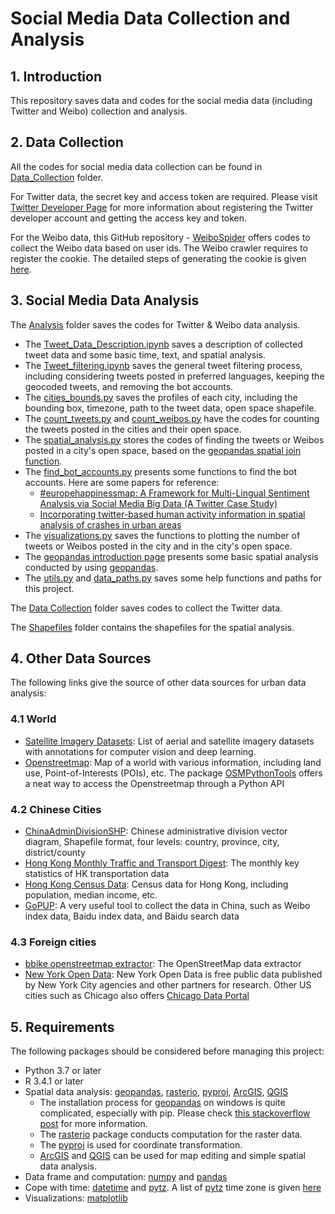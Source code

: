 # Social Media Data Collection and Analysis

## 1. Introduction

This repository saves data and codes for the social media data (including Twitter and Weibo) collection and analysis.

## 2. Data Collection

All the codes for social media data collection can be found in [Data_Collection](https://gitlab.com/li_lishuai_group/changhaoliang/social_media_data_collection_analysis/-/tree/master/Data_Collection) folder.

For Twitter data, the secret key and access token are required. Please visit [Twitter Developer Page](https://developer.twitter.com/en) for more information about registering the Twitter developer account and getting the access key and token.

For the Weibo data, this GitHub repository - [WeiboSpider](https://github.com/dataabc/weiboSpider) offers codes to collect the Weibo data based on user ids. The Weibo crawler requires to register the cookie. The detailed steps of generating the cookie is given [here](https://github.com/dataabc/weiboSpider/blob/master/docs/cookie.md).

## 3. Social Media Data Analysis

The [Analysis](https://gitlab.com/li_lishuai_group/changhaoliang/social_media_data_collection_analysis/-/tree/master/Analysis) folder saves the codes for Twitter & Weibo data analysis.

- The [Tweet_Data_Description.ipynb](https://gitlab.com/li_lishuai_group/changhaoliang/social_media_data_collection_analysis/-/blob/master/Analysis/Tweet_Data_Description.ipynb) saves a description of collected tweet data and some basic time, text, and spatial analysis.
- The [Tweet_filtering.ipynb](https://gitlab.com/li_lishuai_group/changhaoliang/social_media_data_collection_analysis/-/blob/master/Analysis/Tweet_filtering.ipynb) saves the general tweet filtering process, including considering tweets posted in preferred languages, keeping the geocoded tweets, and removing the bot accounts.
- The [cities_bounds.py](https://gitlab.com/li_lishuai_group/changhaoliang/social_media_data_collection_analysis/-/blob/master/Analysis/cities_bounds.py) saves the profiles of each city, including the bounding box, timezone, path to the tweet data, open space shapefile.
- The [count_tweets.py](https://gitlab.com/li_lishuai_group/changhaoliang/social_media_data_collection_analysis/-/blob/master/Analysis/count_tweets.py) and [count_weibos.py](https://gitlab.com/li_lishuai_group/changhaoliang/social_media_data_collection_analysis/-/blob/master/Analysis/count_weibos.py) have the codes for counting the tweets posted in the cities and their open space.
- The [spatial_analysis.py](https://gitlab.com/li_lishuai_group/changhaoliang/social_media_data_collection_analysis/-/blob/master/Analysis/spatial_analysis.py) stores the codes of finding the tweets or Weibos posted in a city's open space, based on the [geopandas spatial join function](https://geopandas.org/gallery/spatial_joins.html).
- The [find_bot_accounts.py](https://gitlab.com/li_lishuai_group/changhaoliang/social_media_data_collection_analysis/-/blob/master/Analysis/find_bot_accounts.py) presents some functions to find the bot accounts. Here are some papers for reference:
  - [#europehappinessmap: A Framework for Multi-Lingual Sentiment Analysis via Social Media Big Data (A Twitter Case Study)](https://www.mdpi.com/2078-2489/9/5/102/htm)
  - [Incorporating twitter-based human activity information in spatial analysis of crashes in urban areas](https://www.sciencedirect.com/science/article/pii/S0001457517302269)
- The [visualizations.py](https://gitlab.com/li_lishuai_group/changhaoliang/social_media_data_collection_analysis/-/blob/master/Analysis/visualizations.py) saves the functions to plotting the number of tweets or Weibos posted in the city and in the city's open space.
- The [geopandas introduction page](https://gitlab.com/li_lishuai_group/changhaoliang/social_media_data_collection_analysis/-/blob/master/Analysis/geopandas_intro.ipynb) presents some basic spatial analysis conducted by using [geopandas](https://geopandas.org/).
- The [utils.py](https://gitlab.com/li_lishuai_group/changhaoliang/social_media_data_collection_analysis/-/blob/master/Analysis/utils.py) and [data_paths.py](https://gitlab.com/li_lishuai_group/changhaoliang/social_media_data_collection_analysis/-/blob/master/Analysis/data_paths.py) saves some help functions and paths for this project.

The [Data Collection](https://gitlab.com/li_lishuai_group/changhaoliang/social_media_data_collection_analysis/-/tree/master/Data_Collection) folder saves codes to collect the Twitter data.

The [Shapefiles](https://gitlab.com/li_lishuai_group/changhaoliang/social_media_data_collection_analysis/-/tree/master/Shapefiles) folder contains the shapefiles for the spatial analysis.

## 4. Other Data Sources

The following links give the source of other data sources for urban data analysis:

### 4.1 World

- [Satellite Imagery Datasets](https://github.com/chrieke/awesome-satellite-imagery-datasets): List of aerial and satellite imagery datasets with annotations for computer vision and deep learning.
- [Openstreetmap](https://www.openstreetmap.org/#map=11/22.3567/114.1363): Map of a world with various information, including land use, Point-of-Interests (POIs), etc. The package [OSMPythonTools](https://wiki.openstreetmap.org/wiki/OSMPythonTools) offers a neat way to access the Openstreetmap through a Python API

### 4.2 Chinese Cities

- [ChinaAdminDivisionSHP](https://github.com/GaryBikini/ChinaAdminDivisonSHP): Chinese administrative division vector diagram, Shapefile format, four levels: country, province, city, district/county
- [Hong Kong Monthly Traffic and Transport Digest](https://www.td.gov.hk/en/transport_in_hong_kong/transport_figures/monthly_traffic_and_transport_digest/index.html): The monthly key statistics of HK transportation data
- [Hong Kong Census Data](https://www.bycensus2016.gov.hk/en/bc-dp-tpu.html): Census data for Hong Kong, including population, median income, etc.
- [GoPUP](http://doc.gopup.cn/#/README): A very useful tool to collect the data in China, such as Weibo index data, Baidu index data, and Baidu search data

### 4.3 Foreign cities

- [bbike openstreetmap extractor](https://extract.bbbike.org/): The OpenStreetMap data extractor
- [New York Open Data](https://opendata.cityofnewyork.us/data/): New York Open Data is free public data published by New York City agencies and other partners for research. Other US cities such as Chicago also offers [Chicago Data Portal](https://data.cityofchicago.org/)

## 5. Requirements

The following packages should be considered before managing this project:

- Python 3.7 or later
- R 3.4.1 or later
- Spatial data analysis: [geopandas](https://geopandas.org/), [rasterio](https://rasterio.readthedocs.io/en/latest/), [pyproj](https://pyproj4.github.io/pyproj/stable/), [ArcGIS](https://www.arcgis.com/index.html), [QGIS](https://qgis.org/en/site/)
  - The installation process for [geopandas](https://geopandas.org/) on windows is quite complicated, especially with pip. Please check [this stackoverflow post](https://stackoverflow.com/questions/56958421/pip-install-geopandas-on-windows) for more information.
  - The [rasterio](https://rasterio.readthedocs.io/en/latest/) package conducts computation for the raster data.
  - The [pyproj](https://pyproj4.github.io/pyproj/stable/) is used for coordinate transformation.
  - [ArcGIS](https://www.arcgis.com/index.html) and [QGIS](https://qgis.org/en/site/) can be used for map editing and simple spatial data analysis.
- Data frame and computation: [numpy](https://numpy.org/) and [pandas](https://pandas.pydata.org/)
- Cope with time: [datetime](https://docs.python.org/3/library/datetime.html) and [pytz](https://pypi.org/project/pytz/). A list of [pytz](https://pypi.org/project/pytz/) time zone is given [here](https://gist.github.com/heyalexej/8bf688fd67d7199be4a1682b3eec7568)
- Visualizations: [matplotlib](https://matplotlib.org/stable/index.html)



